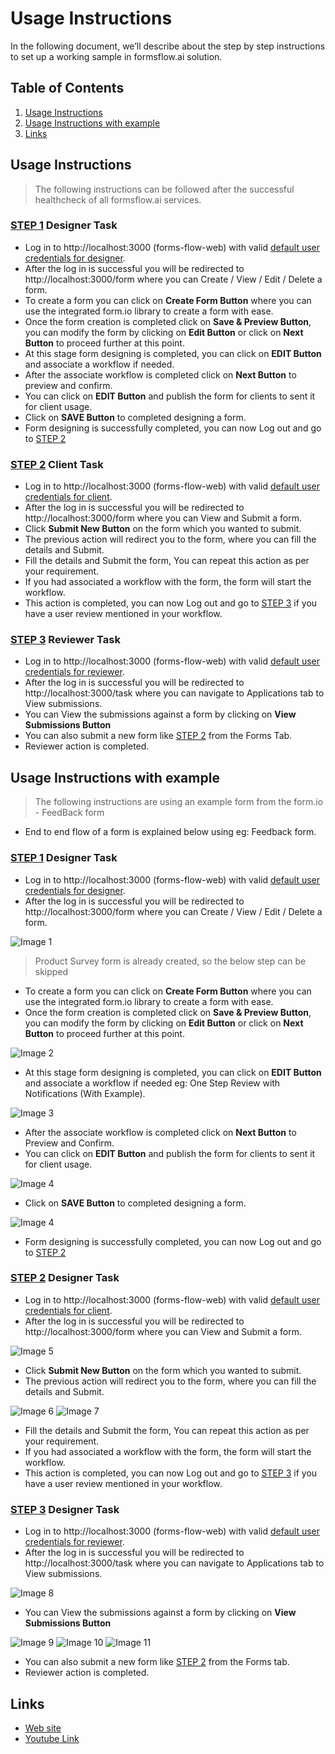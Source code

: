 # Usage Instructions
In the following document, we’ll describe about the step by step instructions to set up a working sample in formsflow.ai solution.

## Table of Contents
1. [Usage Instructions](#usage-instructions)
2. [Usage Instructions with example](#usage-instructions-with-example)
3. [Links](#links)


## Usage Instructions

> The following instructions can be followed after the successful healthcheck of all formsflow.ai services.

### [STEP 1](#) Designer Task
   * Log in to http://localhost:3000 (forms-flow-web) with valid [default user credentials for designer](./forms-flow-idm/keycloak/README.md#formsflow-ai-user-credentials).
   * After the log in is successful you will be redirected to http://localhost:3000/form where you can Create / View / Edit / Delete a form.
   * To create a form you can click on **Create Form Button** where you can use the integrated form.io library to create a form with ease.
   * Once the form creation is completed click on **Save & Preview Button**, you can modify the form by clicking on **Edit Button** or click on **Next Button** to proceed further at this point.
   * At this stage form designing is completed, you can click on **EDIT Button** and associate a workflow if needed.
   * After the associate workflow is completed click on **Next Button** to preview and confirm.
   * You can click on **EDIT Button** and publish the form for clients to sent it for client usage.
   * Click on **SAVE Button** to completed designing a form.
   * Form designing is successfully completed, you can now Log out and go to [STEP 2](#) 
### [STEP 2](#) Client Task
   * Log in to http://localhost:3000 (forms-flow-web) with valid [default user credentials for client](./forms-flow-idm/keycloak/README.md#formsflow-ai-user-credentials).
   * After the log in is successful you will be redirected to http://localhost:3000/form where you can View and Submit a form.
   * Click **Submit New Button** on the form which you wanted to submit.
   * The previous action will redirect you to the form, where you can fill the details and Submit.
   * Fill the details and Submit the form, You can repeat this action as per your requirement.
   * If you had associated a workflow with the form, the form will start the workflow.
   * This action is completed, you can now Log out and go to [STEP 3](#) if you have a user review mentioned in your workflow.
### [STEP 3](#) Reviewer Task
   * Log in to http://localhost:3000 (forms-flow-web) with valid [default user credentials for reviewer](./forms-flow-idm/keycloak/README.md#formsflow-ai-user-credentials).
   * After the log in is successful you will be redirected to http://localhost:3000/task where you can navigate to Applications tab to View submissions.
   * You can View the submissions against a form by clicking on **View Submissions Button**
   * You can also submit a new form like [STEP 2](#) from the Forms Tab.
   * Reviewer action is completed.

## Usage Instructions with example

> The following instructions are using an example form from the form.io - FeedBack form

* End to end flow of a form is explained below using eg: Feedback form.

### [STEP 1](#) Designer Task
* Log in to http://localhost:3000 (forms-flow-web) with valid [default user credentials for designer](./forms-flow-idm/keycloak/README.md#formsflow-ai-user-credentials).
* After the log in is successful you will be redirected to http://localhost:3000/form where you can Create / View / Edit / Delete a form.

![Image 1](./.images/designer-landing.PNG)

> Product Survey form is already created, so the below step can be skipped
* To create a form you can click on **Create Form Button** where you can use the integrated form.io library to create a form with ease.
* Once the form creation is completed click on **Save & Preview Button**, you can modify the form by clicking on **Edit Button** or click on **Next Button** to proceed further at this point.

![Image 2](./.images/designer-feedback-1.PNG)

* At this stage form designing is completed, you can click on **EDIT Button** and associate a workflow if needed eg: One Step Review with Notifications (With Example).

![Image 3](./.images/designer-workflow.PNG)

* After the associate workflow is completed click on **Next Button** to Preview and Confirm.
* You can click on **EDIT Button** and publish the form for clients to sent it for client usage.

![Image 4](./.images/designer-publish.PNG)

* Click on **SAVE Button** to completed designing a form.

![Image 4](./.images/designer-final-submit.PNG)

* Form designing is successfully completed, you can now Log out and go to [STEP 2](#)

### [STEP 2](#) Designer Task

* Log in to http://localhost:3000 (forms-flow-web) with valid [default user credentials for client](./forms-flow-idm/keycloak/README.md#formsflow-ai-user-credentials).
* After the log in is successful you will be redirected to http://localhost:3000/form where you can View and Submit a form.

![Image 5](./.images/client-landing.PNG)

* Click **Submit New Button** on the form which you wanted to submit.
* The previous action will redirect you to the form, where you can fill the details and Submit.

![Image 6](./.images/client-submission.PNG)
![Image 7](./.images/client-submission-success.PNG)

* Fill the details and Submit the form, You can repeat this action as per your requirement.
* If you had associated a workflow with the form, the form will start the workflow.
* This action is completed, you can now Log out and go to [STEP 3](#) if you have a user review mentioned in your workflow.
   
### [STEP 3](#) Designer Task

* Log in to http://localhost:3000 (forms-flow-web) with valid [default user credentials for reviewer](./forms-flow-idm/keycloak/README.md#formsflow-ai-user-credentials).
* After the log in is successful you will be redirected to http://localhost:3000/task where you can navigate to Applications tab to View submissions.

![Image 8](./.images/reviewer-landing.PNG)

* You can View the submissions against a form by clicking on **View Submissions Button**

![Image 9](./.images/reviewer-view-forms.PNG)
![Image 10](./.images/reviewer-form-view.PNG)
![Image 11](./.images/reviewer-print.PNG)

* You can also submit a new form like [STEP 2](#) from the Forms tab.
* Reviewer action is completed.

## Links

* [Web site](https://formsflow.ai/)
* [Youtube Link](https://youtu.be/_H-P3Av3gqg)

